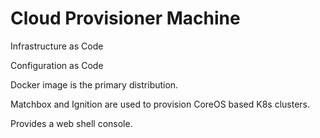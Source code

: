 # Cloud Provisioner Machine
Infrastructure as Code

Configuration as Code

Docker image is the primary distribution.

Matchbox and Ignition are used to provision CoreOS based K8s clusters.

Provides a web shell console.
